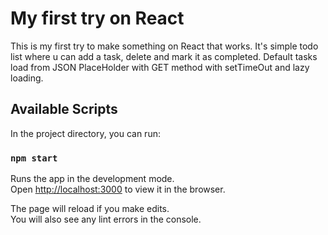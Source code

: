 # My first try on React

This is my first try to make something on React that works. It's simple todo list where u can add a task, delete and mark it as completed. Default tasks load from JSON PlaceHolder with GET method with setTimeOut and lazy loading.

## Available Scripts

In the project directory, you can run:

### `npm start`

Runs the app in the development mode.\
Open [http://localhost:3000](http://localhost:3000) to view it in the browser.

The page will reload if you make edits.\
You will also see any lint errors in the console.
